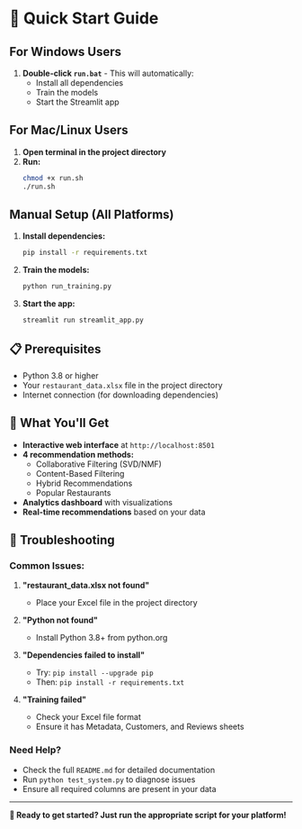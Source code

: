 # 🚀 Quick Start Guide

## For Windows Users

1. **Double-click `run.bat`** - This will automatically:
   - Install all dependencies
   - Train the models
   - Start the Streamlit app

## For Mac/Linux Users

1. **Open terminal in the project directory**
2. **Run:**
   ```bash
   chmod +x run.sh
   ./run.sh
   ```

## Manual Setup (All Platforms)

1. **Install dependencies:**
   ```bash
   pip install -r requirements.txt
   ```

2. **Train the models:**
   ```bash
   python run_training.py
   ```

3. **Start the app:**
   ```bash
   streamlit run streamlit_app.py
   ```

## 📋 Prerequisites

- Python 3.8 or higher
- Your `restaurant_data.xlsx` file in the project directory
- Internet connection (for downloading dependencies)

## 🎯 What You'll Get

- **Interactive web interface** at `http://localhost:8501`
- **4 recommendation methods:**
  - Collaborative Filtering (SVD/NMF)
  - Content-Based Filtering
  - Hybrid Recommendations
  - Popular Restaurants
- **Analytics dashboard** with visualizations
- **Real-time recommendations** based on your data

## 🚨 Troubleshooting

### Common Issues:

1. **"restaurant_data.xlsx not found"**
   - Place your Excel file in the project directory

2. **"Python not found"**
   - Install Python 3.8+ from python.org

3. **"Dependencies failed to install"**
   - Try: `pip install --upgrade pip`
   - Then: `pip install -r requirements.txt`

4. **"Training failed"**
   - Check your Excel file format
   - Ensure it has Metadata, Customers, and Reviews sheets

### Need Help?

- Check the full `README.md` for detailed documentation
- Run `python test_system.py` to diagnose issues
- Ensure all required columns are present in your data

---

**🎉 Ready to get started? Just run the appropriate script for your platform!** 